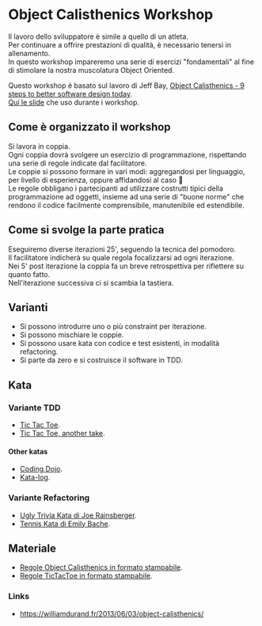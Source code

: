 # Object Calisthenics Workshop
Il lavoro dello sviluppatore è simile a quello di un atleta.  
Per continuare a offrire prestazioni di qualità, è necessario tenersi in allenamento.  
In questo workshop impareremo una serie di esercizi "fondamentali" al fine di stimolare la nostra muscolatura Object Oriented.  

Questo workshop è basato sul lavoro di Jeff Bay, [Object Calisthenics - 9 steps to better software design today](Object-Calisthenics-Jeff-Bay.pdf).  
[Qui le slide](https://docs.google.com/presentation/d/1qtNCHFhilmb4wSWheJuPWVvxEuWzNClOuee_pmJ78Ds/edit?usp=sharing) che uso durante i workshop.

## Come è organizzato il workshop
Si lavora in coppia.  
Ogni coppia dovrà svolgere un esercizio di programmazione, rispettando una serie di regole indicate dal facilitatore.  
Le coppie si possono formare in vari modi: aggregandosi per linguaggio, per livello di esperienza, oppure affidandosi al caso 🙂  
Le regole obbligano i partecipanti ad utilizzare costrutti tipici della programmazione ad oggetti, insieme ad una serie di "buone norme" che rendono il codice facilmente comprensibile, manutenibile ed estendibile.  

## Come si svolge la parte pratica
Eseguiremo diverse iterazioni 25', seguendo la tecnica del pomodoro.  
Il facilitatore indicherà su quale regola focalizzarsi ad ogni iterazione.  
Nei 5' post iterazione la coppia fa un breve retrospettiva per riflettere su quanto fatto.  
Nell'iterazione successiva ci si scambia la tastiera.  

## Varianti
- Si possono introdurre uno o più constraint per iterazione.  
- Si possono mischiare le coppie.  
- Si possono usare kata con codice e test esistenti, in modalità refactoring.  
- Si parte da zero e si costruisce il software in TDD.  

## Kata

### Variante TDD
- [Tic Tac Toe](https://kata-log.rocks/tic-tac-toe-kata).  
- [Tic Tac Toe, another take](https://codingdojo.org/kata/tic-tac-toe/).  

#### Other katas
- [Coding Dojo](https://codingdojo.org/kata/).  
- [Kata-log](https://kata-log.rocks/).  

### Variante Refactoring
- [Ugly Trivia Kata di Joe Rainsberger](https://github.com/jbrains/trivia).  
- [Tennis Kata di Emily Bache](https://github.com/emilybache/Tennis-Refactoring-Kata).  

## Materiale
- [Regole Object Calisthenics in formato stampabile](./Object-Calisthenics-printable-rules.pdf).  
- [Regole TicTacToe in formato stampabile](./Object-Calisthenics-TicTacToe-printable-rules.pdf).  

### Links
 - https://williamdurand.fr/2013/06/03/object-calisthenics/
